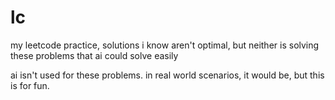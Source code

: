 # lc

my leetcode practice, solutions i know aren't optimal, but neither is solving these problems that ai could solve easily

ai isn't used for these problems. in real world scenarios, it would be, but this is for fun.
